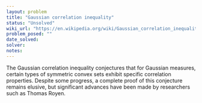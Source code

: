 ```yaml
---
layout: problem
title: "Gaussian correlation inequality"
status: "Unsolved"
wiki_url: "https://en.wikipedia.org/wiki/Gaussian_correlation_inequality"
problem_posed: ""
date_solved:
solver:
notes:
---
```

The Gaussian correlation inequality conjectures that for Gaussian measures, certain types of symmetric convex sets exhibit specific correlation properties. Despite some progress, a complete proof of this conjecture remains elusive, but significant advances have been made by researchers such as Thomas Royen.